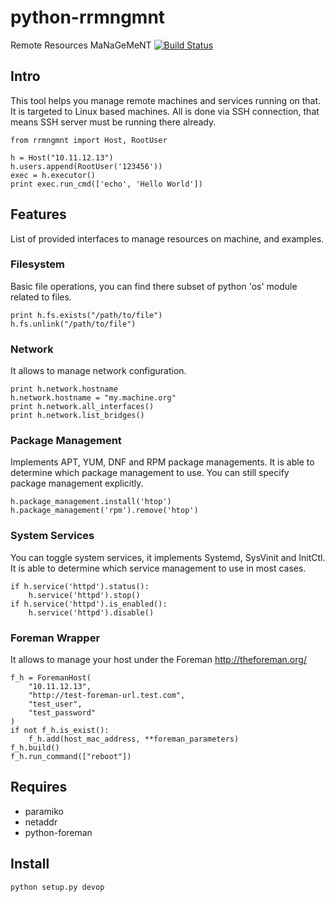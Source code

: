 # python-rrmngmnt
Remote Resources MaNaGeMeNT
[![Build Status](https://travis-ci.org/rhevm-qe-automation/python-rrmngmnt.svg?branch=master)](https://travis-ci.org/rhevm-qe-automation/python-rrmngmnt)

## Intro
This tool helps you manage remote machines and services running on that.
It is targeted to Linux based machines. All is done via SSH connection,
that means SSH server must be running there already.
```
from rrmngmnt import Host, RootUser

h = Host("10.11.12.13")
h.users.append(RootUser('123456'))
exec = h.executor()
print exec.run_cmd(['echo', 'Hello World'])
```

## Features
List of provided interfaces to manage resources on machine, and examples.

### Filesystem
Basic file operations, you can find there subset of python 'os' module related
to files.
```
print h.fs.exists("/path/to/file")
h.fs.unlink("/path/to/file")
```

### Network
It allows to manage network configuration.
```
print h.network.hostname
h.network.hostname = "my.machine.org"
print h.network.all_interfaces()
print h.network.list_bridges()
```

### Package Management
Implements APT, YUM, DNF and RPM package managements. It is able to determine
which package management to use. You can still specify package management
explicitly.
```
h.package_management.install('htop')
h.package_management('rpm').remove('htop')
```

### System Services
You can toggle system services, it implements Systemd, SysVinit and InitCtl.
It is able to determine which service management to use in most cases.
```
if h.service('httpd').status():
    h.service('httpd').stop()
if h.service('httpd').is_enabled():
    h.service('httpd').disable()
```

### Foreman Wrapper
It allows to manage your host under the Foreman http://theforeman.org/
```
f_h = ForemanHost(
    "10.11.12.13",
    "http://test-foreman-url.test.com",
    "test_user",
    "test_password"
)
if not f_h.is_exist():
    f_h.add(host_mac_address, **foreman_parameters)
f_h.build()
f_h.run_command(["reboot"])
```

## Requires
* paramiko
* netaddr
* python-foreman

## Install
```
python setup.py devop
```
